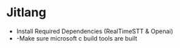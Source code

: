 # Jitlang
 
- Install Required Dependencies (RealTimeSTT & Openai)
- -Make sure microsoft c build tools are built 
